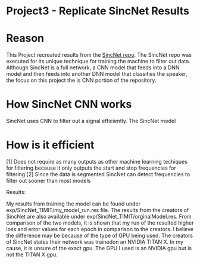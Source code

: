 # Project3 - Replicate SincNet Results

# Reason
This Project recreated results from the [SincNet repo](https://github.com/mravanelli/SincNet). The SincNet repo was executed for its unique technique for training the machine to filter out data. Although SincNet is a full network, a CNN model that feeds into a DNN model and then feeds into another DNN model that classifies the speaker, the focus on this project the is CNN portion of the repository.

# How SincNet CNN works
SincNet uses CNN to filter out a signal efficiently. The SincNet model 

# How is it efficient

[1] Does not require as many outputs as other machine learning techiques for filtering because it only outputs the start and stop frequencies for filtering
[2] Since the data is segmented SincNet can detect frequencies to filter out sooner than most models

Results:

My results from training the model can be found under exp/SincNet_TIMIT/my_model_run.res file. The results from the creators of SincNet are also available under exp/SincNet_TIMIT/orginalModel.res. From comparison of the two models, it is shown that my run of the resulted higher loss and error values for each epoch in comparison to the creators. I believe the difference may be because of the type of GPU being used. The creators of SincNet states their network was trainedon an NVIDIA TITAN X. In my cause, it is unsure of the exact gpu. The GPU I used is an NVIDIA gpu but is not the TITAN X gpu.
